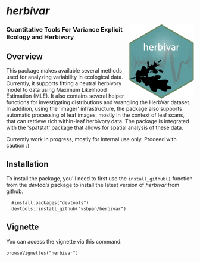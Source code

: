 # *herbivar*
<img src="man/figures/logo.png" align="right" height="200"/>

### Quantitative Tools For Variance Explicit Ecology and Herbivory



## Overview 

This package makes available several methods used for analyzing variability in 
    ecological data. Currently, it supports fitting a neutral herbivory model to data using 
    Maximum Likelihood Estimation (MLE). It also contains several helper functions for investigating 
    distributions and wrangling the HerbVar dataset. In addition, using the 'imager' infrastructure, 
    the package also supports automatic processing of leaf images, mostly in the context of leaf 
    scans, that can retrieve rich within-leaf herbivory data. The package is integrated with 
    the 'spatstat' package that allows for spatial analysis of these data. 
    
Currently work in progress, mostly for internal use only. Proceed with caution :)


## Installation

To install the package, you'll need to first use the `install_github()` function from the *devtools* package to install the latest version of *herbivar* from github. 


```{r}
  #install.packages("devtools")
  devtools::install_github("vsbpan/herbivar")
```
## Vignette

You can access the vignette via this command:

```{r}
browseVignettes("herbivar")
```


